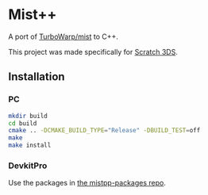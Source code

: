 # Mist++

A port of [TurboWarp/mist](https://github.com/TurboWarp/mist) to C++.

This project was made specifically for
[Scratch 3DS](https://github.com/NateXS/Scratch-3DS).

## Installation

### PC

```sh
mkdir build
cd build
cmake .. -DCMAKE_BUILD_TYPE="Release" -DBUILD_TEST=off
make
make install
```

### DevkitPro

Use the packages in
[the mistpp-packages repo](https://github.grady.link/mistpp-packages).

